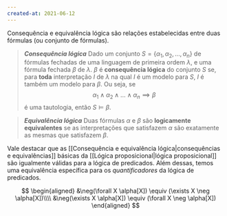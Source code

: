 ```yaml
---
created-at: 2021-06-12
---
```

Consequência e equivalência lógica são relações estabelecidas entre duas fórmulas (ou conjunto de fórmulas).

> ***Consequência lógica***
> Dado um conjunto $S = \{ \alpha_1, \alpha_2, \dots, \alpha_n \}$ de fórmulas fechadas de uma linguagem de primeira ordem $\lambda$, e uma fórmula fechada $\beta$ de $\lambda$. $\beta$ é **consequência lógica** do conjunto $S$ se, para **toda** interpretação $I$ de $\lambda$ na qual $I$ é um modelo para $S$, $I$ é também um modelo para $\beta$. Ou seja, se
$$
  \alpha_1 \land \alpha_2 \land \dots \land \alpha_n \implies \beta
$$
> é uma tautologia, então $S \vDash \beta$.

> ***Equivalência lógica***
> Duas fórmulas $\alpha$ e $\beta$ são **logicamente equivalentes** se as interpretações que satisfazem $\alpha$ são exatamente as mesmas que satisfazem $\beta$.

Vale destacar que as [[Consequência e equivalência lógica|consequências e equivalências]] básicas da [[Lógica proposicional|lógica proposicional]] são igualmente válidas para a lógica de predicados. Além dessas, temos uma equivalência específica para os *quantificadores* da lógica de predicados.

$$
\begin{aligned}
  &\neg(\forall X \alpha[X]) \equiv (\exists X \neg \alpha[X])\\\\
  &\neg(\exists X \alpha[X]) \equiv (\forall X \neg \alpha[X])
\end{aligned}
$$